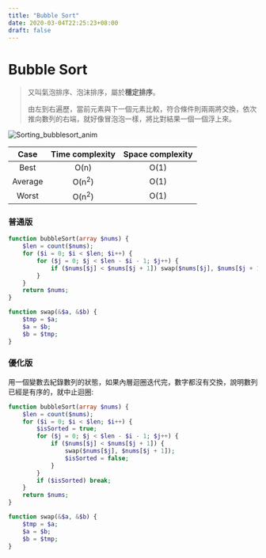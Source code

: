 ```yaml
---
title: "Bubble Sort"
date: 2020-03-04T22:25:23+08:00
draft: false
---
```


# Bubble Sort

> 又叫氣泡排序、泡沫排序，屬於**穩定排序**。
>
> 由左到右遍歷，當前元素與下一個元素比較，符合條件則兩兩將交換，依次推向數列的右端，就好像冒泡泡一樣，將比對結果一個一個浮上來。

![Sorting_bubblesort_anim](https://picbed.stdcdn.com/2021/09/0e20e19c7c415faa733ec4a1f942b36b.gif)

|  Case   | Time complexity  | Space complexity |
| :-----: | :--------------: | :--------------: |
|  Best   |       O(n)       |       O(1)       |
| Average | O(n<sup>2</sup>) |       O(1)       |
|  Worst  | O(n<sup>2</sup>) |       O(1)       |



### 普通版

```php
function bubbleSort(array $nums) {
    $len = count($nums);
    for ($i = 0; $i < $len; $i++) {
        for ($j = 0; $j < $len - $i - 1; $j++) {
            if ($nums[$j] < $nums[$j + 1]) swap($nums[$j], $nums[$j + 1]);
        }
    }
    return $nums;
}

function swap(&$a, &$b) {
    $tmp = $a;
    $a = $b;
    $b = $tmp;
}
```



### 優化版

用一個變數去紀錄數列的狀態，如果內層迴圈迭代完，數字都沒有交換，說明數列已經是有序的，就中止迴圈:

```php
function bubbleSort(array $nums) {
    $len = count($nums);
    for ($i = 0; $i < $len; $i++) {
        $isSorted = true;
        for ($j = 0; $j < $len - $i - 1; $j++) {
            if ($nums[$j] < $nums[$j + 1]) {
                swap($nums[$j], $nums[$j + 1]);
                $isSorted = false;
            }
        }
        if ($isSorted) break;
    }
    return $nums;
}

function swap(&$a, &$b) {
    $tmp = $a;
    $a = $b;
    $b = $tmp;
}
```

